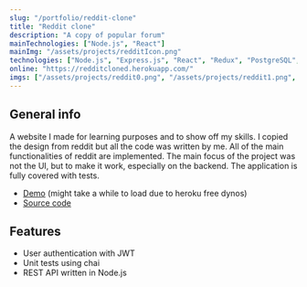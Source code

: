 ```yaml
---
slug: "/portfolio/reddit-clone"
title: "Reddit clone"
description: "A copy of popular forum"
mainTechnologies: ["Node.js", "React"]
mainImg: "/assets/projects/redditIcon.png"
technologies: ["Node.js", "Express.js", "React", "Redux", "PostgreSQL", "HTML 5", "CSS3", "SASS" ]
online: "https://redditcloned.herokuapp.com/"
imgs: ["/assets/projects/reddit0.png", "/assets/projects/reddit1.png", "/assets/projects/reddit2.png"]
---
```


## General info
A website I made for learning purposes and to show off my skills. I copied the design from reddit but all the code was written by me. All of the main functionalities of reddit are implemented. The main focus of the project was not the UI, but to make it work, especially on the backend. The application is fully covered with tests.

* <a target="_blank" href='https://redditcloned.herokuapp.com/'>Demo</a> (might take a while to load due to heroku free dynos)
* <a target="_blank" href='https://github.com/IdleSolution/reddit-clone'>Source code</a>

## Features
* User authentication with JWT
* Unit tests using chai
* REST API written in Node.js
